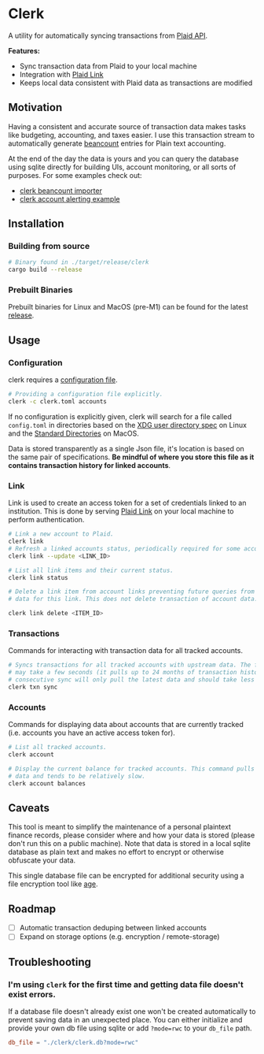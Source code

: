 # Clerk
A utility for automatically syncing transactions from [Plaid API][Plaid].

**Features:**
* Sync transaction data from Plaid to your local machine
* Integration with [Plaid Link][Plaid Link]
* Keeps local data consistent with Plaid data as transactions are modified

## Motivation
Having a consistent and accurate source of transaction data makes tasks like
budgeting, accounting, and taxes easier. I use this transaction stream to
automatically generate [beancount](https://beancount.github.io/) entries for Plain
text accounting.

At the end of the day the data is yours and you can query the database using sqlite
directly for building UIs, account monitoring, or all sorts of purposes. For some
examples check out:
* [clerk beancount importer](https://github.com/allancalix/clerk-importer)
* [clerk account alerting example](https://github.com/allancalix/clerk-importer)

## Installation

### Building from source
```sh
# Binary found in ./target/release/clerk
cargo build --release
```

### Prebuilt Binaries
Prebuilt binaries for Linux and MacOS (pre-M1) can be found for the latest
[release](https://github.com/allancalix/clerk/releases).

## Usage

### Configuration
clerk requires a [configuration file](clerk.toml).

```sh
# Providing a configuration file explicitly.
clerk -c clerk.toml accounts
```

If no configuration is explicitly given, clerk will search for a file called
`config.toml` in directories based on the [XDG user directory spec](https://www.freedesktop.org/wiki/Software/xdg-user-dirs/)
on Linux and the [Standard Directories][] on MacOS.

Data is stored transparently as a single Json file, it's location is based on the
same pair of specifications. __Be mindful of where you store this file as it
contains transaction history for linked accounts__.

### Link
Link is used to create an access token for a set of credentials linked to an
institution. This is done by serving [Plaid Link][] on your local machine to
perform authentication.

```sh
# Link a new account to Plaid.
clerk link
# Refresh a linked accounts status, periodically required for some accounts
clerk link --update <LINK_ID>

# List all link items and their current status.
clerk link status

# Delete a link item from account links preventing future queries from retturning
# data for this link. This does not delete transaction of account data.

clerk link delete <ITEM_ID>
```

### Transactions
Commands for interacting with transaction data for all tracked accounts.

```sh
# Syncs transactions for all tracked accounts with upstream data. The first sync
# may take a few seconds (it pulls up to 24 months of transaction history). Each
# consecutive sync will only pull the latest data and should take less time.
clerk txn sync
```

### Accounts
Commands for displaying data about accounts that are currently tracked (i.e.
accounts you have an active access token for).

```sh
# List all tracked accounts.
clerk account

# Display the current balance for tracked accounts. This command pulls the latest
# data and tends to be relatively slow.
clerk account balances
```

## Caveats
This tool is meant to simplify the maintenance of a personal plaintext finance records,
please consider where and how your data is stored (please don't run this on a public
machine). Note that data is stored in a local sqlite database as plain text and
makes no effort to encrypt or otherwise obfuscate your data.

This single database file can be encrypted for additional security using a file
encryption tool like [age](https://github.com/FiloSottile/age).

## Roadmap
- [ ] Automatic transaction deduping between linked accounts
- [ ] Expand on storage options (e.g. encryption / remote-storage)

## Troubleshooting
### I'm using `clerk` for the first time and getting data file doesn't exist errors.
If a database file doesn't already exist one won't be created automatically to
prevent saving data in an unexpected place. You can either initialize and provide
your own db file using sqlite or add `?mode=rwc` to your `db_file` path.

```toml
db_file = "./clerk/clerk.db?mode=rwc"
```

[Plaid]: https://plaid.com/docs/api/ "Plaid Docs"
[Plaid Link]: https://plaid.com/docs/link/ "Plaid Link Documentation"
[Standard Directories]: https://developer.apple.com/library/archive/documentation/FileManagement/Conceptual/FileSystemProgrammingGuide/FileSystemOverview/FileSystemOverview.html#//apple_ref/doc/uid/TP40010672-CH2-SW6
